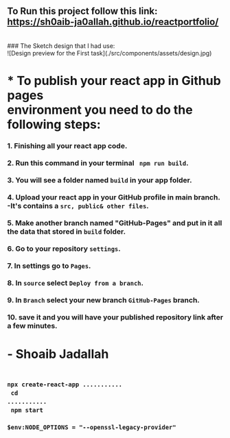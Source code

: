 ## To Run this project follow this link: <br /> https://sh0aib-ja0allah.github.io/reactportfolio/

<br />
### The Sketch design that I had use:<br />
![Design preview for the First task](./src/components/assets/design.jpg)
<br />

# * To publish your react app in Github pages <br />environment you need to do the following steps:
### 1. Finishing all your react app code. <br /><br />2. Run this command in your terminal <code> npm run build</code>. <br /><br />3. You will see a folder named <code>build</code> in your app folder. <br><br />4. Upload your react app in your GitHub profile in main branch. -It's contains a <code>src, public& other files</code>.<br /><br />5. Make another branch named "GitHub-Pages" and put in it all the data that stored in <code>build</code> folder.<br /><br />6. Go to your repository <code>settings</code>.<br /><br />7. In settings go to <code>Pages</code>.<br /><br /> 8. In <code>source</code> select <code>Deploy from a branch</code>. <br /><br />9. In <code>Branch</code> select your new branch <code>GitHub-Pages</code> branch. <br /><br />10. save it and you will have your published repository link after a few minutes.

# - Shoaib Jadallah

### <code> npx create-react-app ...........</code> <br /> <code> cd ...........</code> <br /> <code> npm start</code> <br /> <code> $env:NODE_OPTIONS = "--openssl-legacy-provider"</code>

